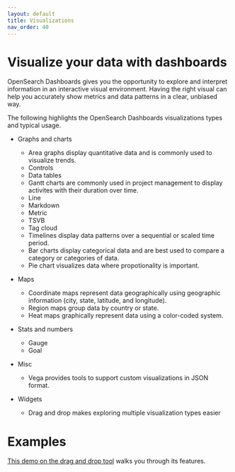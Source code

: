 ```yaml
---
layout: default
title: Visualizations
nav_order: 40
---
```


# Visualize your data with dashboards

OpenSearch Dashboards gives you the opportunity to explore and interpret information in an interactive visual environment. Having the right visual can help you accurately show metrics and data patterns in a clear, unbiased way.  

The following highlights the OpenSearch Dashboards visualizations types and typical usage.

-   Graphs and charts
    - Area graphs display quantitative data and is commonly used to visualize trends.  
    - Controls
    - Data tables
    - Gantt charts are commonly used in project management to display activites with their duration over time. 
    - Line
    - Markdown
    - Metric
    - TSVB
    - Tag cloud
    - Timelines display data patterns over a sequential or scaled time period. 
    - Bar charts display categorical data and are best used to compare a category or categories of data.
    - Pie chart visualizes data where propotionality is important.

-   Maps
    - Coordinate maps represent data geographically using geographic information (city, state, latitude, and longitude). 
    - Region maps group data by country or state.
    - Heat maps graphically represent data using a color-coded system.

-   Stats and numbers
    -   Gauge
    -   Goal

-   Misc
    -   Vega provides tools to support custom visualizations in JSON format. 

-   Widgets
    -   Drag and drop makes exploring multiple visualization types easier 

# Examples


[This demo on the drag and drop tool](https://www.youtube.com/watch?v=SjpaSpcnrJM&t=1007s) walks you through its features. 